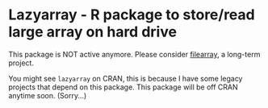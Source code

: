 # Lazyarray - R package to store/read large array on hard drive

This package is NOT active anymore. Please consider [filearray](https://CRAN.R-project.org/package=filearray), a long-term project.

You might see `lazyarray` on CRAN, this is because I have some legacy projects that depend on this package. This package will be off CRAN anytime soon. (Sorry...)
